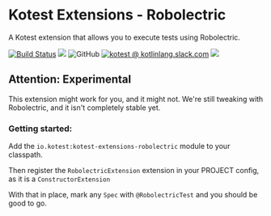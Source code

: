 # Kotest Extensions - Robolectric

A Kotest extension that allows you to execute tests using Robolectric.

[![Build Status](https://github.com/kotest/kotest-extensions-robolectric/workflows/master/badge.svg)](https://github.com/kotest/kotest-extensions-robolectric/actions)
[<img src="https://img.shields.io/maven-central/v/io.kotest.extensions/kotest-extensions-robolectric.svg?label=latest%20release"/>](http://search.maven.org/#search|ga|1|kotest-extensions-robolectric)
![GitHub](https://img.shields.io/github/license/kotest/kotest-extensions-robolectric)
[![kotest @ kotlinlang.slack.com](https://img.shields.io/static/v1?label=kotlinlang&message=kotest&color=blue&logo=slack)](https://kotlinlang.slack.com/archives/CT0G9SD7Z)
[<img src="https://img.shields.io/nexus/s/https/oss.sonatype.org/io.kotest.extensions/kotest-extensions-robolectric.svg?label=latest%20snapshot"/>](https://oss.sonatype.org/content/repositories/snapshots/io/kotest/extensions/kotest-extensions-robolectric/)


## Attention: Experimental
This extension might work for you, and it might not. We're still tweaking with Robolectric, and it isn't completely stable yet.

### Getting started:

Add the `io.kotest:kotest-extensions-robolectric` module to your classpath.

Then register the `RobolectricExtension` extension in your PROJECT config, as it is a `ConstructorExtension`

With that in place, mark any `Spec` with `@RobolectricTest` and you should be good to go.
